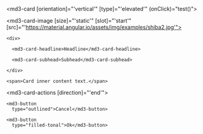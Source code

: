 <md3-card
  [orientation]="'vertical'"
  [type]="'elevated'"
  (onClick)="test()">

  <md3-card-image
    [size]="'static'"
    [slot]="'start'"
    [src]="'https://material.angular.io/assets/img/examples/shiba2.jpg'"></md3-card-image>

  <md3-card-header>

    <div>

      <md3-card-headline>Headline</md3-card-headline>

      <md3-card-subhead>Subhead</md3-card-subhead>

    </div>

  </md3-card-header>

  <md3-card-content>
    
    <span>Card inner content text.</span>

  </md3-card-content>

  <md3-card-actions
    [direction]="'end'">
    
    <md3-button
      type="outlined">Cancel</md3-button>

    <md3-button
      type="filled-tonal">Ok</md3-button>

  </md3-card-actions>

</md3-card>